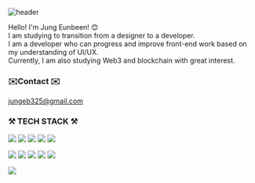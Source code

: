 ![header](https://capsule-render.vercel.app/api?type=rect&color=auto&height=200&section=header&text=%20%20Hi%20there%20👋%20%20&textBg=true&fontSize=45)

Hello! I'm Jung Eunbeen! 😊<br>
I am studying to transition from a designer to a developer.<br>
I am a developer who can progress and improve front-end work based on my understanding of UI/UX.<br>
Currently, I am also studying Web3 and blockchain with great interest.

### ✉️Contact ✉️

jungeb325@gmail.com


### ⚒️ TECH STACK ⚒️

<img src="https://img.shields.io/badge/React-61DAFB?style=flat-square&logo=React&logoColor=black"/> <img src="https://img.shields.io/badge/JavaScript-F7DF1E?style=flat-square&logo=javascript&logoColor=black"/> <img src="https://img.shields.io/badge/jQuery-0769AD?style=flat-square&logo=jQuery&logoColor=white"/> <img src="https://img.shields.io/badge/HTML5-E34F26?style=flat-square&logo=html5&logoColor=white"/> <img src="https://img.shields.io/badge/CSS3-1572B6?style=flat-square&logo=css3&logoColor=white"/>

<img src="https://img.shields.io/badge/java-007396?style=flat-square&logo=java&logoColor=white"/> <img src="https://img.shields.io/badge/Spring-6DB33F?style=flat-square&logo=Spring&logoColor=white"/> <img src="https://img.shields.io/badge/Spring Boot-6DB33F?style=flat-square&logo=Spring Boot&logoColor=white"/> <img src="https://img.shields.io/badge/MySQL-4479A1?style=flat-square&logo=MySQL&logoColor=white"/> <img src="https://img.shields.io/badge/Python-3776AB?style=flat-square&logo=Python&logoColor=white"/>

<img src="https://img.shields.io/badge/Solidity-e6e6e6?style=flat-square&logo=solidity&logoColor=black"/> 

<!-- ## 💡 STATS 💡

[![eunbeen's GitHub stats](https://github-readme-stats-sand-ten-92.vercel.app/api?username=silverkong&show_icons=true&theme=dracula)](https://github.com/anuraghazra/github-readme-stats)[![Solved.ac Profile](http://mazassumnida.wtf/api/v2/generate_badge?boj=bina25)](https://solved.ac/bina25)
[![Most Used Langs](https://github-readme-stats.vercel.app/api/top-langs/?username=silverkong&layout=compact&theme=dracula)](https://github.com/anuraghazra/github-readme-stats) -->
